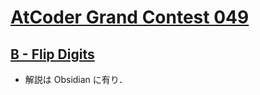 # [AtCoder Grand Contest 049](https://atcoder.jp/contests/agc049)

## [B - Flip Digits](https://atcoder.jp/contests/agc049/tasks/agc049_b)
- 解説は Obsidian に有り．

